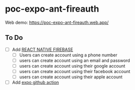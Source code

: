 # poc-expo-ant-fireauth

Web demo: https://poc-expo-ant-fireauth.web.app/

## To Do

- [ ] Add [REACT NATIVE FIREBASE](https://rnfirebase.io/)
  - [ ] Users can create account using a phone number
  - [ ] users can create account using an email and password
  - [ ] users can create account using their google account
  - [ ] users can create account using their facebook account
  - [ ] users can create account using their apple account

- [ ] Add [expo github action](https://github.com/expo/expo-github-action)
